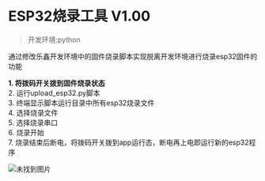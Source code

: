 # ESP32烧录工具 V1.00

> 开发环境:python

通过修改乐鑫开发环境中的固件烧录脚本实现脱离开发环境进行烧录esp32固件的功能

**1. 将拨码开关拨到固件烧录状态**  
2. 运行upload_esp32.py脚本  
3. 终端显示脚本运行目录中所有esp32烧录文件  
4. 选择烧录文件  
5. 选择烧录串口  
6. 烧录开始  
7. 烧录结束后断电，将拨码开关拨到app运行态，断电再上电即运行新的esp32程序  

![未找到图片](https://github.com/Aceinna/openrtk/tree/embedded/esp32_upload/upload_esp32.png)

